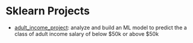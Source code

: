 # Sklearn Projects
* [adult_income_project](https://github.com/jpzambranoleon/ML_Projects/tree/main/sklearn/adult_income_project): analyze and build an ML model to predict the a class of adult income salary of below $50k or above $50k
